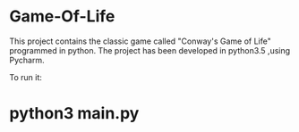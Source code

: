 # Game-Of-Life
This project contains the classic game called "Conway's Game of Life" programmed in python. 
The project has been developed in python3.5 ,using Pycharm.

To run it:
# python3 main.py
